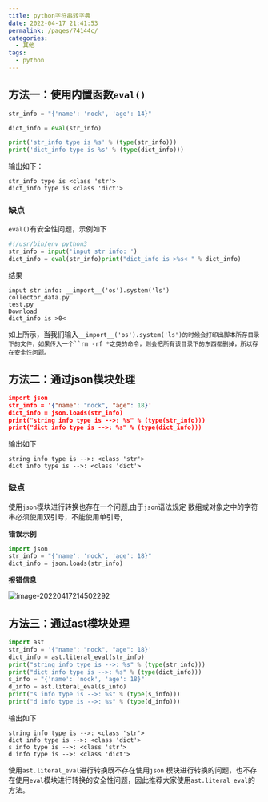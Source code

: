 ```yaml
---
title: python字符串转字典
date: 2022-04-17 21:41:53
permalink: /pages/74144c/
categories:
  - 其他
tags:
  - python
---
```



## 方法一：使用内置函数`eval()`

```python
str_info = "{'name': 'nock', 'age': 14}"

dict_info = eval(str_info)

print('str_info type is %s' % (type(str_info)))
print('dict_info type is %s' % (type(dict_info)))
```

输出如下：

```
str_info type is <class 'str'>
dict_info type is <class 'dict'>
```



### 缺点

`eval()`有安全性问题，示例如下

```python
#!/usr/bin/env python3
str_info = input('input str info: ')
dict_info = eval(str_info)print("dict_info is >%s< " % dict_info)
```

结果

```
input str info: __import__('os').system('ls')
collector_data.py
test.py
Download
dict_info is >0<
```

如上所示，当我们输入`__import__('os').system('ls')的时候会打印出脚本所存目录下的文件，如果传入一个``rm -rf *之类的命令，则会把所有该目录下的东西都删掉，所以存在安全性问题。`



## 方法二：通过json模块处理



```json
import json
str_info = '{"name": "nock", "age": 18}'
dict_info = json.loads(str_info)
print("string info type is -->: %s" % (type(str_info)))
print("dict info type is -->: %s" % (type(dict_info)))
```

输出如下

```
string info type is -->: <class 'str'>
dict info type is -->: <class 'dict'>
```



### 缺点

使用`json`模块进行转换也存在一个问题,由于`json`语法规定 数组或对象之中的字符串必须使用双引号，不能使用单引号, 

**错误示例**

```python
import json
str_info = "{'name': 'nock', 'age': 18}"
dict_info = json.loads(str_info)
```

**报错信息**

![image-20220417214502292](https://gitee.com/AdHeRe_418/image/raw/master/image/image-20220417214502292.png/)





## 方法三：通过ast模块处理

```python
import ast
str_info = '{"name": "nock", "age": 18}'
dict_info = ast.literal_eval(str_info)
print("string info type is -->: %s" % (type(str_info)))
print("dict info type is -->: %s" % (type(dict_info)))
s_info = "{'name': 'nock', 'age': 18}"
d_info = ast.literal_eval(s_info)
print("s info type is -->: %s" % (type(s_info)))
print("d info type is -->: %s" % (type(d_info)))
```

输出如下

```
string info type is -->: <class 'str'>
dict info type is -->: <class 'dict'>
s info type is -->: <class 'str'>
d info type is -->: <class 'dict'>
```

使用`ast.literal_eval`进行转换既不存在使用`json` 模块进行转换的问题，也不存在使用`eval`模块进行转换的安全性问题，因此推荐大家使用`ast.literal_eval`的方法。